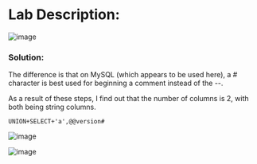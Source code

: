 # Lab Description: 

![image](https://github.com/jayshah17/PortSwiggerLabs/assets/76842630/44f9d7d6-7ecb-4d9d-bd75-90266f364739)

### Solution: 

The difference is that on MySQL (which appears to be used here), a # character is best used for beginning a comment instead of the --.

As a result of these steps, I find out that the number of columns is 2, with both being string columns.

` UNION+SELECT+'a',@@version# `

![image](https://github.com/jayshah17/PortSwiggerLabs/assets/76842630/2e104110-d470-4e70-839b-6749320f94ed)

![image](https://github.com/jayshah17/PortSwiggerLabs/assets/76842630/c1e6486a-f95a-4f30-9027-5e7474282077)
